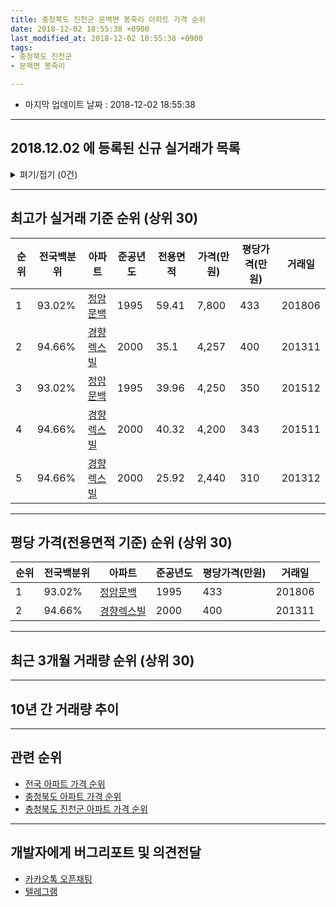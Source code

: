 ```yaml
---
title: 충청북도 진천군 문백면 봉죽리 아파트 가격 순위
date: 2018-12-02 18:55:38 +0900
last_modified_at: 2018-12-02 18:55:38 +0900
tags:
- 충청북도 진천군
- 문백면 봉죽리

---
```


* 마지막 업데이트 날짜 : 2018-12-02 18:55:38

---

## 2018.12.02 에 등록된 신규 실거래가 목록

<details>
<summary>펴기/접기 (0건)</summary>
<div markdown="1">

|아파트|전국백분위|준공년도|전용면적|가격(만원)|평당가격(만원)|거래일|
|---|---|---|---|---|---|---|
|없음|||||||


</div>
</details>

---

## 최고가 실거래 기준 순위 (상위 30)


|순위|전국백분위|아파트|준공년도|전용면적|가격(만원)|평당가격(만원)|거래일|
|---|---|---|---|---|---|---|---|
|1|93.02%|[정암문백](https://search.naver.com/search.naver?query=%EC%B6%A9%EC%B2%AD%EB%B6%81%EB%8F%84+%EC%A7%84%EC%B2%9C%EA%B5%B0+%EB%AC%B8%EB%B0%B1%EB%A9%B4+%EB%B4%89%EC%A3%BD%EB%A6%AC+%EC%A0%95%EC%95%94%EB%AC%B8%EB%B0%B1)|1995|59.41|7,800|433|201806|
|2|94.66%|[경향렉스빌](https://search.naver.com/search.naver?query=%EC%B6%A9%EC%B2%AD%EB%B6%81%EB%8F%84+%EC%A7%84%EC%B2%9C%EA%B5%B0+%EB%AC%B8%EB%B0%B1%EB%A9%B4+%EB%B4%89%EC%A3%BD%EB%A6%AC+%EA%B2%BD%ED%96%A5%EB%A0%89%EC%8A%A4%EB%B9%8C)|2000|35.1|4,257|400|201311|
|3|93.02%|[정암문백](https://search.naver.com/search.naver?query=%EC%B6%A9%EC%B2%AD%EB%B6%81%EB%8F%84+%EC%A7%84%EC%B2%9C%EA%B5%B0+%EB%AC%B8%EB%B0%B1%EB%A9%B4+%EB%B4%89%EC%A3%BD%EB%A6%AC+%EC%A0%95%EC%95%94%EB%AC%B8%EB%B0%B1)|1995|39.96|4,250|350|201512|
|4|94.66%|[경향렉스빌](https://search.naver.com/search.naver?query=%EC%B6%A9%EC%B2%AD%EB%B6%81%EB%8F%84+%EC%A7%84%EC%B2%9C%EA%B5%B0+%EB%AC%B8%EB%B0%B1%EB%A9%B4+%EB%B4%89%EC%A3%BD%EB%A6%AC+%EA%B2%BD%ED%96%A5%EB%A0%89%EC%8A%A4%EB%B9%8C)|2000|40.32|4,200|343|201511|
|5|94.66%|[경향렉스빌](https://search.naver.com/search.naver?query=%EC%B6%A9%EC%B2%AD%EB%B6%81%EB%8F%84+%EC%A7%84%EC%B2%9C%EA%B5%B0+%EB%AC%B8%EB%B0%B1%EB%A9%B4+%EB%B4%89%EC%A3%BD%EB%A6%AC+%EA%B2%BD%ED%96%A5%EB%A0%89%EC%8A%A4%EB%B9%8C)|2000|25.92|2,440|310|201312|


---

## 평당 가격(전용면적 기준) 순위 (상위 30)


|순위|전국백분위|아파트|준공년도|평당가격(만원)|거래일|
|---|---|---|---|---|---|
|1|93.02%|[정암문백](https://search.naver.com/search.naver?query=%EC%B6%A9%EC%B2%AD%EB%B6%81%EB%8F%84+%EC%A7%84%EC%B2%9C%EA%B5%B0+%EB%AC%B8%EB%B0%B1%EB%A9%B4+%EB%B4%89%EC%A3%BD%EB%A6%AC+%EC%A0%95%EC%95%94%EB%AC%B8%EB%B0%B1)|1995|433|201806|
|2|94.66%|[경향렉스빌](https://search.naver.com/search.naver?query=%EC%B6%A9%EC%B2%AD%EB%B6%81%EB%8F%84+%EC%A7%84%EC%B2%9C%EA%B5%B0+%EB%AC%B8%EB%B0%B1%EB%A9%B4+%EB%B4%89%EC%A3%BD%EB%A6%AC+%EA%B2%BD%ED%96%A5%EB%A0%89%EC%8A%A4%EB%B9%8C)|2000|400|201311|


---

## 최근 3개월 거래량 순위 (상위 30)


<div style="width:100%;">
    <canvas id="deal_count_ranking" height="250"></canvas>
</div>


<script>
new Chart(document.getElementById("deal_count_ranking"), {
    type: 'horizontalBar',
    data: {
        labels: ['경향렉스빌'],
        datasets: [{
            label: '실거래 수',
            data: [4],
            borderColor: "rgba(255, 0, 128, 1)",
            backgroundColor: "rgba(255, 0, 128, 0.5)",
            fill: false,
        }]
    },
    options: {
        responsive: true,
        title: {
            display: true,
            text: '최근 3개월 거래량 순위'
        },
        tooltips: {
            mode: 'index',
            intersect: false,
            callbacks: {
                title: function(tooltipItems, data) {
                    return "실거래 수:";
                },
                label: function(tooltipItem, data) {
                    return data.labels[tooltipItem.index] + ": " + tooltipItem.xLabel;
                }
            }
        },
        hover: {
            mode: 'nearest',
            intersect: true
        },
        scales: {
            xAxes: [{
                display: true,
                scaleLabel: {
                    display: true,
                    labelString: '실거래 수'
                },
                ticks: {
                    suggestedMin: 0,
                }
            }],
            yAxes: [{
                display: true,
                ticks: {
                    autoSkip: false,
                    callback: function(value, index, values) {
                        if (value.length > 15)
                            return value.substr(0, 13) + "...";
                        else
                            return value;
                    }
                },
                scaleLabel: {
                    display: false,
                }
            }]
        }
    }
});

</script>


---

## 10년 간 거래량 추이


<div style="width:100%;">
    <canvas id="deal_progress" height="250"></canvas>
</div>

<script>
new Chart(document.getElementById("deal_progress"), {
    type: 'line',
    data: {
        labels: ['200812','200901','200902','200903','200904','200905','200906','200907','200908','200909','200910','200911','200912','201001','201002','201003','201004','201005','201006','201007','201008','201009','201010','201011','201012','201101','201102','201103','201104','201105','201106','201107','201108','201109','201110','201111','201112','201201','201202','201203','201204','201205','201206','201207','201208','201209','201210','201211','201212','201301','201302','201303','201304','201305','201306','201307','201308','201309','201310','201311','201312','201401','201402','201403','201404','201405','201406','201407','201408','201409','201410','201411','201412','201501','201502','201503','201504','201505','201506','201507','201508','201509','201510','201511','201512','201601','201602','201603','201604','201605','201606','201607','201608','201609','201610','201611','201612','201701','201702','201703','201704','201705','201706','201707','201708','201709','201710','201711','201712','201801','201802','201803','201804','201805','201806','201807','201808','201809','201810','201811','201812'],
        datasets: [{
            label: '실거래 수',
            pointRadius: 1,
            data: [2, 5, 0, 0, 1, 0, 2, 0, 6, 0, 11, 1, 0, 2, 0, 0, 0, 0, 1, 1, 0, 1, 1, 0, 0, 0, 0, 1, 1, 0, 1, 0, 1, 0, 1, 1, 0, 1, 2, 2, 1, 1, 0, 1, 8, 3, 2, 1, 0, 0, 0, 8, 1, 0, 2, 1, 0, 1, 1, 5, 7, 1, 2, 2, 9, 0, 4, 4, 2, 2, 2, 2, 0, 1, 0, 1, 0, 2, 1, 0, 0, 1, 0, 3, 2, 0, 0, 1, 1, 3, 2, 1, 0, 2, 1, 1, 0, 1, 0, 0, 0, 1, 3, 0, 1, 1, 0, 2, 1, 18, 1, 2, 0, 6, 1, 1, 1, 1, 3, 1, 0],
            borderColor: "rgba(255, 201, 14, 1)",
            backgroundColor: "rgba(255, 201, 14, 0.5)",
            fill: true,
        }]
    },
    options: {
        responsive: true,
        title: {
            display: true,
            text: '10년간 거래량 추이'
        },
        tooltips: {
            mode: 'index',
            intersect: false,
        },
        hover: {
            mode: 'nearest',
            intersect: true
        },
        scales: {
            xAxes: [{
                display: true,
                scaleLabel: {
                    display: true,
                    labelString: '년/월'
                }
            }],
            yAxes: [{
                display: true,
                ticks: {
                    suggestedMin: 0,
                },
                scaleLabel: {
                    display: true,
                    labelString: '실거래 수'
                }
            }]
        }
    }
});

</script>


---

## 관련 순위

- [전국 아파트 가격 순위](https://inasie.github.io/apt-ranking/전국)
- [충청북도 아파트 가격 순위](https://inasie.github.io/apt-ranking/충청북도)
- [충청북도 진천군 아파트 가격 순위](https://inasie.github.io/apt-ranking/충청북도-진천군)


---

## 개발자에게 버그리포트 및 의견전달

- [카카오톡 오픈채팅](https://open.kakao.com/o/gLJUAP4)
- [텔레그램](https://t.me/inasie)


